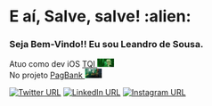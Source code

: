 <h1> E aí, Salve, salve! :alien: </h1>

### Seja Bem-Vindo!! Eu sou Leandro de Sousa.
<p>Atuo como dev iOS <a href="https://tqi.com.br/">TQI </a><img src="https://github.com/leandrodesousa-dev/leandrodesousa/blob/main/gifs/matrix-1.gif" width="30"></br>No projeto <a href="https://pagseguro.uol.com.br/">PagBank </a><img src="https://github.com/leandrodesousa-dev/leandrodesousa/blob/main/gifs/dinheiro-1.gif" width="30"> 
</p>

[![Twitter URL](https://img.shields.io/static/v1?color=blue&label=Twitter%20&logo=twitter&logoColor=white&style=for-the-badge&message=Follow)](https://twitter.com/leandrodevios)
[![LinkedIn URL](https://img.shields.io/static/v1?color=blue&label=linkedin&logo=linkedin&logoColor=white&style=for-the-badge&message=Connect)](https://www.linkedin.com/in/leandrodesousadesenvolvedorios/)
[![Instagram URL](https://img.shields.io/static/v1?color=orange&label=Instagram&logo=Instagram&logoColor=white&style=for-the-badge&message=Follow)](https://www.instagram.com/leandroodesousa/)



